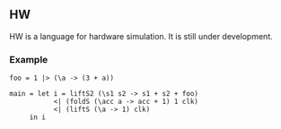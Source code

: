 ## HW

HW is a language for hardware simulation. It is still under development.

### Example

	foo = 1 |> (\a -> (3 + a))

	main = let i = liftS2 (\s1 s2 -> s1 + s2 + foo)
	           <| (foldS (\acc a -> acc + 1) 1 clk)
	           <| (liftS (\a -> 1) clk)
	     in i